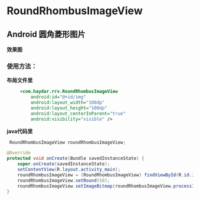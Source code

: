 # RoundRhombusImageView
## Android 圆角菱形图片

**效果图**
    ![]()
### 使用方法：
**布局文件里**
``` xml
     <com.haydar.rrv.RoundRhombusImageView
         android:id="@+id/img"
         android:layout_width="100dp"
         android:layout_height="100dp"
         android:layout_centerInParent="true"
         android:visibility="visible" />
```
**java代码里**
``` java
 RoundRhombusImageView roundRhombusImageView;
```




``` java
@Override
protected void onCreate(Bundle savedInstanceState) {
    super.onCreate(savedInstanceState);
    setContentView(R.layout.activity_main);
    roundRhombusImageView = (RoundRhombusImageView) findViewById(R.id.img);
    roundRhombusImageView.setRound(50);
    roundRhombusImageView.setImageBitmap(roundRhombusImageView.processImage(BitmapFactory.decodeResource(getResources(), R.drawable.img)));
}
```